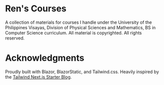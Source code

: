# Ren's Courses

A collection of materials for courses I handle under the University of the Philippines Visayas, Division of Physical Sciences and Mathematics, BS in Computer Science curriculum. All material is copyrighted. All rights reserved.

# Acknowledgments

Proudly built with Blazor, BlazorStatic, and Tailwind.css. Heavily inspired by the [Tailwind Next.js Starter Blog](https://github.com/timlrx/tailwind-nextjs-starter-blog).

